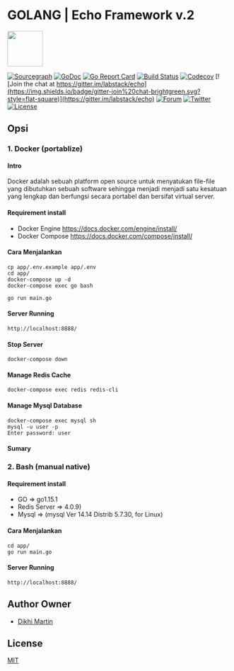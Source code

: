 # GOLANG | Echo Framework v.2
<a href="https://echo.labstack.com"><img height="80" src="https://cdn.labstack.com/images/echo-logo.svg"></a>

[![Sourcegraph](https://sourcegraph.com/github.com/labstack/echo/-/badge.svg?style=flat-square)](https://sourcegraph.com/github.com/labstack/echo?badge)
[![GoDoc](http://img.shields.io/badge/go-documentation-blue.svg?style=flat-square)](http://godoc.org/github.com/labstack/echo)
[![Go Report Card](https://goreportcard.com/badge/github.com/labstack/echo?style=flat-square)](https://goreportcard.com/report/github.com/labstack/echo)
[![Build Status](http://img.shields.io/travis/labstack/echo.svg?style=flat-square)](https://travis-ci.org/labstack/echo)
[![Codecov](https://img.shields.io/codecov/c/github/labstack/echo.svg?style=flat-square)](https://codecov.io/gh/labstack/echo)
[![Join the chat at https://gitter.im/labstack/echo](https://img.shields.io/badge/gitter-join%20chat-brightgreen.svg?style=flat-square)](https://gitter.im/labstack/echo)
[![Forum](https://img.shields.io/badge/community-forum-00afd1.svg?style=flat-square)](https://forum.labstack.com)
[![Twitter](https://img.shields.io/badge/twitter-@labstack-55acee.svg?style=flat-square)](https://twitter.com/labstack)
[![License](http://img.shields.io/badge/license-mit-blue.svg?style=flat-square)](https://raw.githubusercontent.com/labstack/echo/master/LICENSE)

## Opsi 
### 1. Docker (portablize)

#### Intro 
Docker adalah sebuah platform open source untuk menyatukan file-file yang dibutuhkan sebuah software sehingga menjadi menjadi satu kesatuan yang lengkap dan berfungsi secara portabel dan bersifat virtual server. 

#### Requirement install
- Docker Engine
https://docs.docker.com/engine/install/
- Docker Compose
https://docs.docker.com/compose/install/

#### Cara Menjalankan 
``` shell
cp app/.env.example app/.env
cd app/
docker-compose up -d
docker-compose exec go bash
```
```shell
go run main.go
```

#### Server Running
```shell
http://localhost:8888/
```

#### Stop Server
```shell
docker-compose down
```
#### Manage Redis Cache
```shell
docker-compose exec redis redis-cli
```

#### Manage Mysql Database
```shell
docker-compose exec mysql sh 
mysql -u user -p
Enter password: user
```

#### Sumary

### 2. Bash (manual native) 

#### Requirement install
- GO            => go1.15.1
- Redis Server  => 4.0.9)
- Mysql         => (mysql  Ver 14.14 Distrib 5.7.30, for Linux)


#### Cara Menjalankan 
 ``` shell
 cd app/
 go run main.go 
 ```
 
#### Server Running
```shell
http://localhost:8888/
```




## Author Owner
- [Dikhi Martin](https://www.linkedin.com/in/dikhi-martin/)

## License
[MIT](https://github.com/labstack/echo/blob/master/LICENSE)

